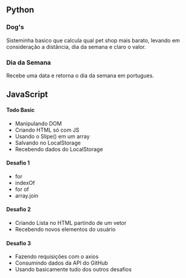## Python
### Dog's
Sisteminha basico que calcula qual pet shop mais barato, levando em consideração a distância, dia da semana e claro o valor.

### Dia da Semana 
Recebe uma data e retorna o dia da semana em portugues.

## JavaScript
#### Todo Basic
* Manipulando DOM 
* Criando HTML só com JS 
* Usando o Slipe() em um array
* Salvando no LocalStorage
* Recebendo dados do LocalStorage
#### Desafio 1 
* for 
* indexOf
* for of
* array.join    
#### Desafio 2 
* Criando Lista no HTML partindo de um vetor 
* Recebendo novos elementos do usuário 
#### Desafio 3 
* Fazendo requisições com o axios
* Consumindo dados da API do GitHub 
* Usando basicamente tudo dos outros desafios